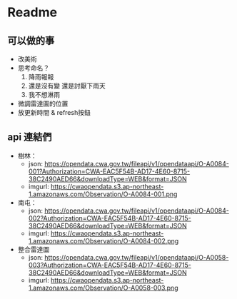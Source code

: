 # Readme

## 可以做的事
- 改美術
- 思考命名？
    1. 降雨報報
    2. 還是沒有變 還是討厭下雨天
    3. 我不想淋雨
- 微調雷達圖的位置
- 放更新時間 & refresh按鈕

## api 連結們
- 樹林：
    - json: https://opendata.cwa.gov.tw/fileapi/v1/opendataapi/O-A0084-001?Authorization=CWA-EAC5F54B-AD17-4E60-8715-38C2490AED66&downloadType=WEB&format=JSON
    - imgurl: https://cwaopendata.s3.ap-northeast-1.amazonaws.com/Observation/O-A0084-001.png
- 南屯：
    - json: https://opendata.cwa.gov.tw/fileapi/v1/opendataapi/O-A0084-002?Authorization=CWA-EAC5F54B-AD17-4E60-8715-38C2490AED66&downloadType=WEB&format=JSON
    - imgurl: https://cwaopendata.s3.ap-northeast-1.amazonaws.com/Observation/O-A0084-002.png
- 整合雷達圖
    - json: https://opendata.cwa.gov.tw/fileapi/v1/opendataapi/O-A0058-003?Authorization=CWA-EAC5F54B-AD17-4E60-8715-38C2490AED66&downloadType=WEB&format=JSON
    - imgurl: https://cwaopendata.s3.ap-northeast-1.amazonaws.com/Observation/O-A0058-003.png